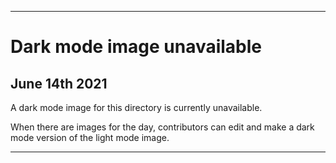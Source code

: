 
***
 
# Dark mode image unavailable

## June 14th 2021

A dark mode image for this directory is currently unavailable.

When there are images for the day, contributors can edit and make a dark mode version of the light mode image.

***
